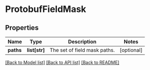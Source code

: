 # ProtobufFieldMask

## Properties
Name | Type | Description | Notes
------------ | ------------- | ------------- | -------------
**paths** | **list[str]** | The set of field mask paths. | [optional] 

[[Back to Model list]](../README.md#documentation-for-models) [[Back to API list]](../README.md#documentation-for-api-endpoints) [[Back to README]](../README.md)


